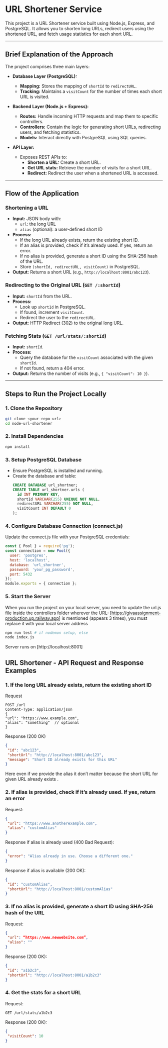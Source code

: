 # URL Shortener Service

This project is a URL Shortener service built using Node.js, Express, and PostgreSQL. It allows you to shorten long URLs, redirect users using the shortened URL, and fetch usage statistics for each short URL.

---

## Brief Explanation of the Approach

The project comprises three main layers:

- **Database Layer (PostgreSQL):**
  - **Mapping:** Stores the mapping of `shortId` to `redirectURL`.
  - **Tracking:** Maintains a `visitCount` for the number of times each short URL is visited.

- **Backend Layer (Node.js + Express):**
  - **Routes:** Handle incoming HTTP requests and map them to specific controllers.
  - **Controllers:** Contain the logic for generating short URLs, redirecting users, and fetching statistics.
  - **Models:** Interact directly with PostgreSQL using SQL queries.

- **API Layer:**
  - Exposes REST APIs to:
    - **Shorten a URL:** Create a short URL.
    - **Get URL stats:** Retrieve the number of visits for a short URL.
    - **Redirect:** Redirect the user when a shortened URL is accessed.

---

## Flow of the Application

### Shortening a URL

- **Input:** JSON body with:
  - `url`: the long URL
  - `alias` (optional): a user-defined short ID
- **Process:**
  - If the long URL already exists, return the existing short ID.
  - If an alias is provided, check if it’s already used. If yes, return an error.
  - If no alias is provided, generate a short ID using the SHA-256 hash of the URL.
  - Store `(shortId, redirectURL, visitCount)` in PostgreSQL.
- **Output:** Returns a short URL (e.g., `http://localhost:8001/abc123`).

### Redirecting to the Original URL (`GET /:shortId`)

- **Input:** `shortId` from the URL.
- **Process:**
  - Look up `shortId` in PostgreSQL.
  - If found, increment `visitCount`.
  - Redirect the user to the `redirectURL`.
- **Output:** HTTP Redirect (302) to the original long URL.

### Fetching Stats (`GET /url/stats/:shortId`)

- **Input:** `shortId`.
- **Process:**
  - Query the database for the `visitCount` associated with the given `shortId`.
  - If not found, return a 404 error.
- **Output:** Returns the number of visits (e.g., `{ "visitCount": 10 }`).

---

## Steps to Run the Project Locally

### 1. Clone the Repository

```bash
git clone <your-repo-url>
cd node-url-shortener
```

### 2.  Install Dependencies

```bash
npm install
```

### 3. Setup PostgreSQL Database
- Ensure PostgreSQL is installed and running.
- Create the database and table:
  ```sql
  CREATE DATABASE url_shortner;
  CREATE TABLE url_shortner.urls (
    id INT PRIMARY KEY,
    shortId VARCHAR(255) UNIQUE NOT NULL,
    redirectURL VARCHAR(255) NOT NULL,
    visitCount INT DEFAULT 0
  );
  ```
### 4. Configure Database Connection (connect.js)

Update the connect.js file with your PostgreSQL credentials:
```js
const { Pool } = require('pg');
const connection = new Pool({
  user: 'postgres',
  host: 'localhost',
  database: 'url_shortner',
  password: 'your_pg_password',
  port: 5432
});
module.exports = { connection };
```
### 5. Start the Server
When you run the project on your local server, you need to update the url.js
file inside the controllers folder wherever the URL:
[https://givaassignment-production.up.railway.app] is mentioned (appears 3 times), you must replace it with your local server
address
```bash
npm run test # if nodemon setup, else
node index.js
```
Server runs on [http://localhost:8001]

## URL Shortener - API Request and Response Examples
### 1. If the long URL already exists, return the existing short ID
Request
  ```http
  POST /url
  Content-Type: application/json
  {
  "url": "https://www.example.com",
  "alias": "something"  // optional
  }
  ```
  Response (200 OK)
```json
{
 "id": "abc123",
 "shortUrl": "http://localhost:8001/abc123",
 "message": "Short ID already exists for this URL"
}
```
Here even if we provide the alias it don’t matter because the
short URL for given URL already exists .
### 2. If alias is provided, check if it’s already used. If yes, return an error
Request:
```json
{
 "url": "https://www.anotherexample.com",
 "alias": "customAlias"
}
```
Response if alias is already used (400 Bad Request):
```json
{
 "error": "Alias already in use. Choose a different one."
}
```
Response if alias is available (200 OK):
```json
{
 "id": "customAlias",
 "shortUrl": "http://localhost:8001/customAlias"
}
```
### 3. If no alias is provided, generate a short ID using SHA-256 hash of the URL
Request:
```json
{
 "url": “https://www.newwebsite.com”,
 "alias": ""
}
```
Response (200 OK):
```json
{
 "id": "a1b2c3",
 "shortUrl": "http://localhost:8001/a1b2c3"
}
```
### 4. Get the stats for a short URL
Request:
```http
GET /url/stats/a1b2c3
```
Response (200 OK):
```json
{
 "visitCount": 10
}
```
